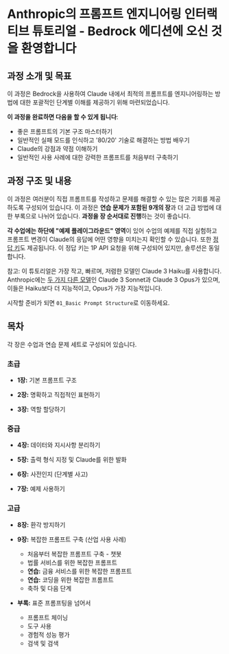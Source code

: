# Anthropic의 프롬프트 엔지니어링 인터랙티브 튜토리얼 - Bedrock 에디션에 오신 것을 환영합니다

## 과정 소개 및 목표

이 과정은 Bedrock을 사용하여 Claude 내에서 최적의 프롬프트를 엔지니어링하는 방법에 대한 포괄적인 단계별 이해를 제공하기 위해 마련되었습니다.

**이 과정을 완료하면 다음을 할 수 있게 됩니다**:
- 좋은 프롬프트의 기본 구조 마스터하기
- 일반적인 실패 모드를 인식하고 '80/20' 기술로 해결하는 방법 배우기
- Claude의 강점과 약점 이해하기
- 일반적인 사용 사례에 대한 강력한 프롬프트를 처음부터 구축하기

## 과정 구조 및 내용

이 과정은 여러분이 직접 프롬프트를 작성하고 문제를 해결할 수 있는 많은 기회를 제공하도록 구성되어 있습니다. 이 과정은 **연습 문제가 포함된 9개의 장**과 더 고급 방법에 대한 부록으로 나뉘어 있습니다. **과정을 장 순서대로 진행**하는 것이 좋습니다.

**각 수업에는 하단에 "예제 플레이그라운드" 영역**이 있어 수업의 예제를 직접 실험하고 프롬프트 변경이 Claude의 응답에 어떤 영향을 미치는지 확인할 수 있습니다. 또한 [정답 키](https://docs.google.com/spreadsheets/d/1jIxjzUWG-6xBVIa2ay6yDpLyeuOh_hR_ZB75a47KX_E/edit?usp=sharing)도 제공됩니다. 이 정답 키는 1P API 요청을 위해 구성되어 있지만, 솔루션은 동일합니다.

참고: 이 튜토리얼은 가장 작고, 빠르며, 저렴한 모델인 Claude 3 Haiku를 사용합니다. Anthropic에는 [두 가지 다른 모델](https://docs.anthropic.com/claude/docs/models-overview)인 Claude 3 Sonnet과 Claude 3 Opus가 있으며, 이들은 Haiku보다 더 지능적이고, Opus가 가장 지능적입니다.

시작할 준비가 되면 `01_Basic Prompt Structure`로 이동하세요.

## 목차

각 장은 수업과 연습 문제 세트로 구성되어 있습니다.

### 초급
- **1장:** 기본 프롬프트 구조

- **2장:** 명확하고 직접적인 표현하기

- **3장:** 역할 할당하기

### 중급
- **4장:** 데이터와 지시사항 분리하기

- **5장:** 출력 형식 지정 및 Claude를 위한 발화

- **6장:** 사전인지 (단계별 사고)

- **7장:** 예제 사용하기

### 고급
- **8장:** 환각 방지하기

- **9장:** 복잡한 프롬프트 구축 (산업 사용 사례)
  - 처음부터 복잡한 프롬프트 구축 - 챗봇
  - 법률 서비스를 위한 복잡한 프롬프트
  - **연습:** 금융 서비스를 위한 복잡한 프롬프트
  - **연습:** 코딩을 위한 복잡한 프롬프트
  - 축하 및 다음 단계

- **부록:** 표준 프롬프팅을 넘어서
  - 프롬프트 체이닝
  - 도구 사용
  - 경험적 성능 평가
  - 검색 및 검색
